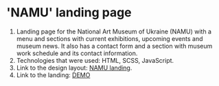 # 'NAMU' landing page
1. Landing page for the National Art Museum of Ukraine (NAMU) with a menu and sections with current exhibitions, upcoming events and museum news. It also has a contact form and a section with museum work schedule and its contact information.
2. Technologies that were used: HTML, SCSS, JavaScript.
3. Link to the design layout: [NAMU landing]().
4. Link to the landing: [DEMO](https://annperetiatko.github.io/langing-museum-namu/)
